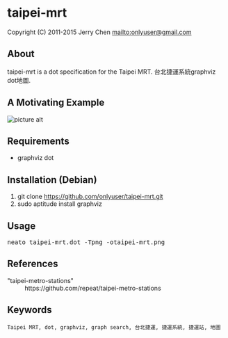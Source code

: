 taipei-mrt
==========

Copyright (C) 2011-2015 Jerry Chen <mailto:onlyuser@gmail.com>

About
-----

taipei-mrt is a dot specification for the Taipei MRT.
台北捷運系統graphviz dot地圖.

A Motivating Example
--------------------

![picture alt](https://sites.google.com/site/onlyuser/files/taipei-mrt.png "taipei-mrt")

Requirements
------------

* graphviz dot

Installation (Debian)
---------------------

1. git clone https://github.com/onlyuser/taipei-mrt.git
2. sudo aptitude install graphviz

Usage
-----

<pre>
neato taipei-mrt.dot -Tpng -otaipei-mrt.png
</pre>

References
----------

<dl>
    <dt>"taipei-metro-stations"</dt>
    <dd>https://github.com/repeat/taipei-metro-stations</dd>
</dl>

Keywords
--------

    Taipei MRT, dot, graphviz, graph search, 台北捷運, 捷運系統, 捷運站, 地圖
